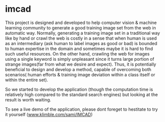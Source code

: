 # imcad
This project is designed and developed to help computer vision & machine learning community to generate a good training image set from the web in automatic way. Normally, generating a training image set in a traditional way like by hand or crawl the web is costly in a sense that when human is used as an intermediary (ask human to label images as good or bad) is bounded to human expertise in the domain and sometimes maybe it is hard to find  such useful resources. On the other hand, crawling the web for images using a single keyword is simply unpleasant since it turns large portion of strange images(far from what we desire and expect). Thus, it is potentially beneficial to design and develop a method, capable of overcoming both scenarios( human efforts & training image deviation within a class itself or within the entire set).

So we started to develop the application (though the computation time is relatively high compared to the standard search engines) but looking at the result is worth waiting. 

To see a live demo of the application, please dont foreget to hestitate to try it yourself (www.klimble.com/sami/IMCAD)
